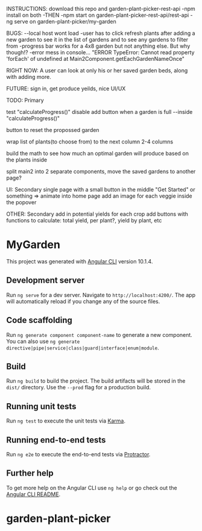 INSTRUCTIONS: download this repo and garden-plant-picker-rest-api
-npm install on both
-THEN
-npm start on garden-plant-picker-rest-api/rest-api
-ng serve on garden-plant-picker/my-garden

BUGS: 
  --local host wont load
  -user has to click refresh plants after adding a new garden to see it in the list of gardens and to see any gardens to filter from
  -progress bar works for a 4x8 garden but not anything else. But why though!?
  -error mess in console... "ERROR TypeError: Cannot read property 'forEach' of undefined
    at Main2Component.getEachGardenNameOnce"


RIGHT NOW: A user can look at only his or her saved garden beds, along with adding more.

FUTURE: sign in, get produce yeilds, nice UI/UX

TODO: Primary
  
  test "calculateProgress()"
  disable add button when a garden is full --inside "calculateProgress()"
  
  button to reset the propossed garden

  wrap list of plants(to choose from) to the next column 2-4 columns

  build the math to see how much an optimal garden will produce based on the plants inside
   
  split main2 into 2 separate components, move the saved gardens to another page?
   
   
  

UI: Secondary
   single page with a small button in the middle "Get Started" or something
   => animate into home page
   add an image for each veggie inside the popover

   
OTHER: Secondary
  add in potential yields for each crop
  add buttons with functions to calculate: total yield, per plant?, yield by plant, etc








# MyGarden

This project was generated with [Angular CLI](https://github.com/angular/angular-cli) version 10.1.4.

## Development server

Run `ng serve` for a dev server. Navigate to `http://localhost:4200/`. The app will automatically reload if you change any of the source files.

## Code scaffolding

Run `ng generate component component-name` to generate a new component. You can also use `ng generate directive|pipe|service|class|guard|interface|enum|module`.

## Build

Run `ng build` to build the project. The build artifacts will be stored in the `dist/` directory. Use the `--prod` flag for a production build.

## Running unit tests

Run `ng test` to execute the unit tests via [Karma](https://karma-runner.github.io).

## Running end-to-end tests

Run `ng e2e` to execute the end-to-end tests via [Protractor](http://www.protractortest.org/).

## Further help

To get more help on the Angular CLI use `ng help` or go check out the [Angular CLI README](https://github.com/angular/angular-cli/blob/master/README.md).
# garden-plant-picker

